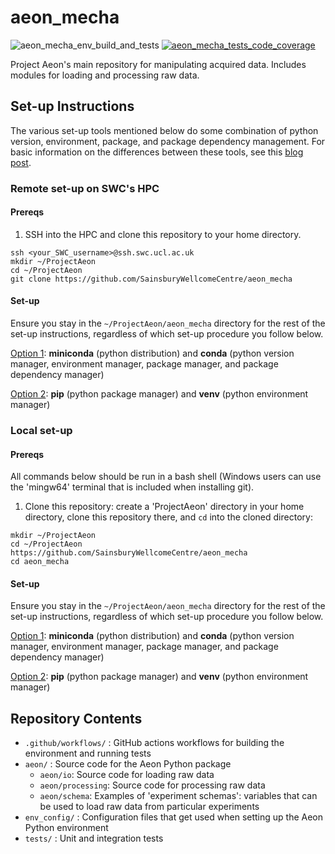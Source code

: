 # aeon_mecha
![aeon_mecha_env_build_and_tests](https://github.com/SainsburyWellcomeCentre/aeon_mecha/actions/workflows/build_env_run_tests.yml/badge.svg?branch=main)
[![aeon_mecha_tests_code_coverage](https://codecov.io/gh/SainsburyWellcomeCentre/aeon_mecha/branch/main/graph/badge.svg?token=973EC1CG03)](https://codecov.io/gh/SainsburyWellcomeCentre/aeon_mecha)

Project Aeon's main repository for manipulating acquired data. Includes modules for loading and processing raw data.

## Set-up Instructions

The various set-up tools mentioned below do some combination of python version, environment, package, and package dependency management. For basic information on the differences between these tools, see this [blog post](https://dev.to/bowmanjd/python-tools-for-managing-virtual-environments-3bko#hatch).

### Remote set-up on SWC's HPC

#### Prereqs

1. SSH into the HPC and clone this repository to your home directory.

```
ssh <your_SWC_username>@ssh.swc.ucl.ac.uk
mkdir ~/ProjectAeon
cd ~/ProjectAeon
git clone https://github.com/SainsburyWellcomeCentre/aeon_mecha
```

#### Set-up

Ensure you stay in the `~/ProjectAeon/aeon_mecha` directory for the rest of the set-up instructions, regardless of which set-up procedure you follow below.

[Option 1](./docs/env_setup/remote/miniconda_conda_remote_setup.md): **miniconda** (python distribution) and **conda** (python version manager, environment manager, package manager, and package dependency manager)

[Option 2](./docs/env_setup/remote/pip_venv_remote_setup.md): **pip** (python package manager) and **venv** (python environment manager)

### Local set-up

#### Prereqs

All commands below should be run in a bash shell (Windows users can use the 'mingw64' terminal that is included when installing git).

1. Clone this repository: create a 'ProjectAeon' directory in your home directory, clone this repository there, and `cd` into the cloned directory:
```
mkdir ~/ProjectAeon
cd ~/ProjectAeon
https://github.com/SainsburyWellcomeCentre/aeon_mecha
cd aeon_mecha
```

#### Set-up

Ensure you stay in the `~/ProjectAeon/aeon_mecha` directory for the rest of the set-up instructions, regardless of which set-up procedure you follow below.

[Option 1](./docs/env_setup/local/miniconda_conda_local_setup.md): **miniconda** (python distribution) and **conda** (python version manager, environment manager, package manager, and package dependency manager)

[Option 2](./docs/env_setup/local/pip_venv_local_setup.md): **pip** (python package manager) and **venv** (python environment manager)

## Repository Contents

- `.github/workflows/` : GitHub actions workflows for building the environment and running tests 
- `aeon/` : Source code for the Aeon Python package 
    - `aeon/io`: Source code for loading raw data
    - `aeon/processing`: Source code for processing raw data
    - `aeon/schema`: Examples of 'experiment schemas': variables that can be used to load raw data from particular experiments
- `env_config/` : Configuration files that get used when setting up the Aeon Python environment
- `tests/` : Unit and integration tests
